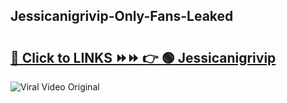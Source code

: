 
 ## Jessicanigrivip-Only-Fans-Leaked

# <h2><a href="https://clipsfans.com/Jessicanigrivip&ref=git">🔗 Click to LINKS ⏩⏩ 👉 🟢 Jessicanigrivip </a></h2>

<a href="https://clipsfans.com/Jessicanigrivip&ref=git" rel="nofollow" data-target="animated-image.originalLink"><img src="https://i.ibb.co.com/xMMVF88/686577567.gif" alt="Viral Video Original" style="max-width: 100%; display: inline-block;" data-target="animated-image.originalImage"></a>
